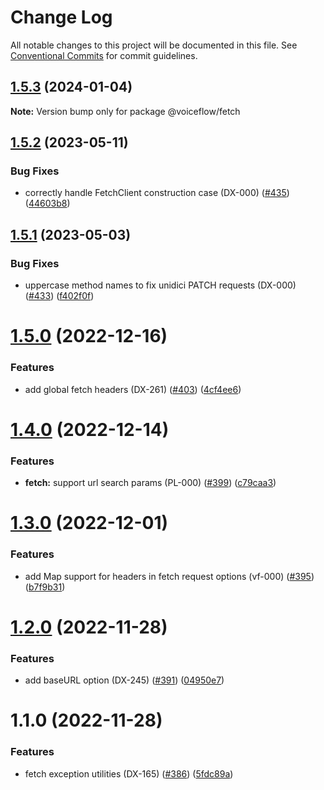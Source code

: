 # Change Log

All notable changes to this project will be documented in this file.
See [Conventional Commits](https://conventionalcommits.org) for commit guidelines.

## [1.5.3](https://github.com/voiceflow/libs/compare/@voiceflow/fetch@1.5.2...@voiceflow/fetch@1.5.3) (2024-01-04)

**Note:** Version bump only for package @voiceflow/fetch

## [1.5.2](https://github.com/voiceflow/libs/compare/@voiceflow/fetch@1.5.1...@voiceflow/fetch@1.5.2) (2023-05-11)

### Bug Fixes

* correctly handle FetchClient construction case (DX-000) ([#435](https://github.com/voiceflow/libs/issues/435)) ([44603b8](https://github.com/voiceflow/libs/commit/44603b83e550efdca9fde775bc283f4b5c173fb4))

## [1.5.1](https://github.com/voiceflow/libs/compare/@voiceflow/fetch@1.5.0...@voiceflow/fetch@1.5.1) (2023-05-03)

### Bug Fixes

* uppercase method names to fix unidici PATCH requests (DX-000) ([#433](https://github.com/voiceflow/libs/issues/433)) ([f402f0f](https://github.com/voiceflow/libs/commit/f402f0f34d86e1fa64c22f979fe931d5d4e34e09))

# [1.5.0](https://github.com/voiceflow/libs/compare/@voiceflow/fetch@1.4.0...@voiceflow/fetch@1.5.0) (2022-12-16)

### Features

* add global fetch headers (DX-261) ([#403](https://github.com/voiceflow/libs/issues/403)) ([4cf4ee6](https://github.com/voiceflow/libs/commit/4cf4ee62c94c19e6d8b68e936b8f518a6d21f9b6))

# [1.4.0](https://github.com/voiceflow/libs/compare/@voiceflow/fetch@1.3.0...@voiceflow/fetch@1.4.0) (2022-12-14)

### Features

* **fetch:** support url search params (PL-000) ([#399](https://github.com/voiceflow/libs/issues/399)) ([c79caa3](https://github.com/voiceflow/libs/commit/c79caa38e8e5216aa0d9d5a7d5638434a8955027))

# [1.3.0](https://github.com/voiceflow/libs/compare/@voiceflow/fetch@1.2.0...@voiceflow/fetch@1.3.0) (2022-12-01)

### Features

* add Map support for headers in fetch request options (vf-000) ([#395](https://github.com/voiceflow/libs/issues/395)) ([b7f9b31](https://github.com/voiceflow/libs/commit/b7f9b319170bee42642a56f02b091d463d959343))

# [1.2.0](https://github.com/voiceflow/libs/compare/@voiceflow/fetch@1.1.0...@voiceflow/fetch@1.2.0) (2022-11-28)

### Features

* add baseURL option (DX-245) ([#391](https://github.com/voiceflow/libs/issues/391)) ([04950e7](https://github.com/voiceflow/libs/commit/04950e7af88cac80925a4b13c1390f9cbbd2bb97))

# 1.1.0 (2022-11-28)

### Features

* fetch exception utilities (DX-165) ([#386](https://github.com/voiceflow/libs/issues/386)) ([5fdc89a](https://github.com/voiceflow/libs/commit/5fdc89a03ec21207ed96b30ffc6c00e1ddcae863))
